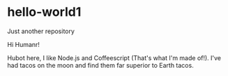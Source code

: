 # hello-world1
Just another repository


Hi Humanr!

Hubot here, I like Node.js and Coffeescript (That's what I'm made of!).
I've had tacos on the moon and find them far superior to Earth tacos.
